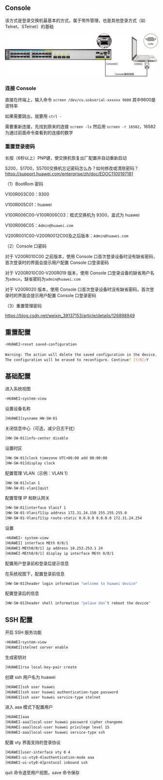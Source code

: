 ## Console

该方式是登录交换机最基本的方式，属于带外管理，也是其他登录方式（如Telnet、STelnet）的基础

<img src=".assets/初始化交换机/image-20250626235408081.png" alt="image-20250626235408081" style="zoom:50%;" />

### 连接 Console

直接在终端上，输入命令 `screen /dev/cu.usbserial-xxxxxx 9600` 其中9600是波特率

如果需要跳出，就要用 `ctrl -`

需要重新连接，先找到原来的连接 `screen -ls` 然后用 `screen -r 16582`，16582 为通过前面命令查看到的连接的数字

### 重置登录密码

长按（6秒以上）PNP键，使交换机恢复出厂配置并自动重新启动

S200，S1700，S5700交换机忘记密码怎么办？如何修改或清除密码？<https://support.huawei.com/enterprise/zh/doc/EDOC1100197181>

（1）BootRom 密码

V100R003C00：9300

V100R005C01：huawei

V100R006C00–V100R006C03：框式交换机为 9300，盒式为 huawei

V100R006C05：`Admin@huawei.com`

V200R001C00–V200R0012C00及之后版本：`Admin@huawei.com`

（2）Console 口密码

对于 V200R010C00 之前版本，使用 Console 口首次登录设备时没有缺省密码，首次登录时的界面会提示用户配置 Console 口登录密码

对于 V200R010C00-V200R019 版本，使用 Console 口登录设备的缺省用户名为`admin`，缺省密码为`admin@huawei.com`

对于 V200R020 版本，使用 Console 口首次登录设备时没有缺省密码，首次登录时的界面会提示用户配置 Console 口登录密码

（3）重置管理密码

<https://blog.csdn.net/weixin_39137153/article/details/126898949>

## 重置配置

```bash
<HUAWEI>reset saved-configuration

Warning: The action will delete the saved configuration in the device.
The configuration will be erased to reconfigure. Continue? [Y/N]:Y
```

## 基础配置

进入系统视图

```bash
<HUAWEI>system-view
```

设置设备名称

```bash
[HUAWEI]sysname HW-SW-01
```

关闭信息中心（可选，减少日志干扰）

```bash
[HW-SW-01]info-center disable
```

设置时区

```bash
[HW-SW-01]clock timezone UTC+08:00 add 08:00:00
[HW-SW-01]display clock 
```

配置管理 VLAN（示例：VLAN 1）

```bash
[HW-SW-01]vlan 1
[HW-SW-01-vlan1]quit
```

配置管理 IP 和默认网关

```bash
[HW-SW-01]interface Vlanif 1
[HW-SW-01-Vlanif1]ip address 172.31.24.150 255.255.255.0
[HW-SW-01-Vlanif1]ip route-static 0.0.0.0 0.0.0.0 172.31.24.254
```

设置

```bash
<HUAWEI> system-view
[HUAWEI] interface MEth 0/0/1
[HUAWEI-MEth0/0/1] ip address 10.253.253.1 24
[HUAWEI-MEth0/0/1] display ip interface MEth 0/0/1
```

配置用户登录前和登录后提示信息

在系统视图下，配置登录前信息

```bash
[HW-SW-01]header login information "welcome to huawei device"
```

配置登录后的信息

```bash
[HW-SW-01]header shell information "pelase don`t reboot the device"
```

## SSH 配置

开启 SSH 服务功能

```bash
<HUAWEI>system-view
[HUAWEI]stelnet server enable
```

生成密钥对

```bash
[HUAWEI]rsa local-key-pair create
```

创建  ssh 用户名为 huawei

```bash
[HUAWEI]ssh user huawei
[HUAWEI]ssh user huawei authentication-type password
[HUAWEI]ssh user huawei service-type stelnet
```

进入 aaa 模式下配置用户

```bash
[HUAWEI]aaa
[HUAWEI-aaa]local-user huawei password cipher changeme
[HUAWEI-aaa]local-user huawei privilege level 15
[HUAWEI-aaa]local-user huawei service-type ssh
```

配置 vty 界面支持的登录协议

```bash
[HUAWEI]user-interface vty 0 4
[HUAWEI-ui-vty0-4]authentication-mode aaa
[HUAWEI-ui-vty0-4]protocol inbound ssh
```

quit 命令退至用户视图，save 命令保存
